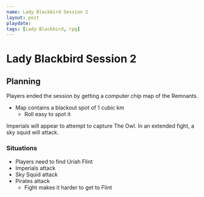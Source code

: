 ```yaml
---
name: Lady Blackbird Session 2
layout: post
playdate:
tags: [Lady Blackbird, rpg]
---
```


# Lady Blackbird Session 2

## Planning 

Players ended the session by getting a computer chip map of the Remnants.
- Map contains a blackout spot of 1 cubic km
  - Roll easy to spot it

Imperials will appear to attempt to capture The Owl.  In an extended fight, a sky squid will attack.

### Situations
- Players need to find Uriah Flint
- Imperials attack
- Sky Squid attack
- Pirates attack
  - Fight makes it harder to get to Flint
